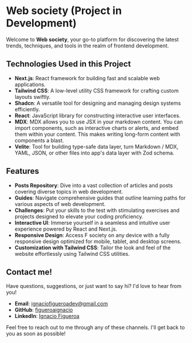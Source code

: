 # Web society (Project in Development)

Welcome to **Web society**, your go-to platform for discovering the latest trends, techniques, and tools in the realm of frontend development.

## Technologies Used in this Project

- **Next.js**: React framework for building fast and scalable web applications.
- **Tailwind CSS**: A low-level utility CSS framework for crafting custom layouts swiftly.
- **Shadcn**: A versatile tool for designing and managing design systems efficiently.
- **React**: JavaScript library for constructing interactive user interfaces.
- **MDX**: MDX allows you to use JSX in your markdown content. You can import components, such as interactive charts or alerts, and embed them within your content. This makes writing long-form content with components a blast.
- **Velite**: Tool for building type-safe data layer, turn Markdown / MDX, YAML, JSON, or other files into app's data layer with Zod schema.

## Features

- **Posts Repository**: Dive into a vast collection of articles and posts covering diverse topics in web development.
- **Guides**: Navigate comprehensive guides that outline learning paths for various aspects of web development.
- **Challenges**: Put your skills to the test with stimulating exercises and projects designed to elevate your coding proficiency.
- **Interactive UI**: Immerse yourself in a seamless and intuitive user experience powered by React and Next.js.
- **Responsive Design**: Access F society on any device with a fully responsive design optimized for mobile, tablet, and desktop screens.
- **Customization with Tailwind CSS**: Tailor the look and feel of the website effortlessly using Tailwind CSS utilities.

## Contact me!

Have questions, suggestions, or just want to say hi? I'd love to hear from you!

- **Email**: [ignaciofigueroadev@gmail.com](mailto:ignaciofigueroadev@gmail.com)
- **GitHub**: [figueroaignacio](https://github.com/figueroaignacio/)
- **LinkedIn**: [Ignacio Figueroa](https://www.linkedin.com/in/ignacio-figueroa-0a1ba0263)

Feel free to reach out to me through any of these channels. I'll get back to you as soon as possible!
